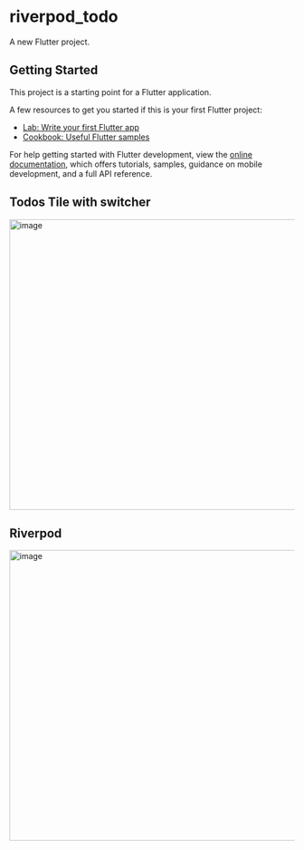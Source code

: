 # riverpod_todo

A new Flutter project.

## Getting Started

This project is a starting point for a Flutter application.

A few resources to get you started if this is your first Flutter project:

- [Lab: Write your first Flutter app](https://docs.flutter.dev/get-started/codelab)
- [Cookbook: Useful Flutter samples](https://docs.flutter.dev/cookbook)

For help getting started with Flutter development, view the
[online documentation](https://docs.flutter.dev/), which offers tutorials,
samples, guidance on mobile development, and a full API reference.

## Todos Tile with switcher
<img width="513" alt="image" src="https://github.com/YamamotoDesu/riverpod_todo/assets/47273077/466c3c59-52b4-4fa1-859a-d315dbdfee72">

## Riverpod

<img width="513" alt="image" src="https://github.com/YamamotoDesu/riverpod_todo/assets/47273077/93dbbd53-0f59-41d7-9113-b0fa6681088e">

